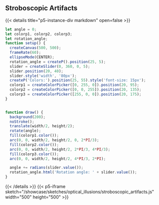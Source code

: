 ## Stroboscopic Artifacts

{{< details title="p5-instance-div markdown" open=false >}}
```js
let angle = 0;
let colorp1, colorp2, colorp3;
let rotation_angle;
function setup() {
  createCanvas(500, 500);
  frameRate(60);
  ellipseMode(CENTER);
  rotation_angle = createP().position(25, 5);
  slider = createSlider(0, 360, 0, 5);
  slider.position(20, 40);
  slider.style('width', '80px');
  createP('Colors:').position(25, 55).style('font-size: 15px');
  colorp1 = createColorPicker([0, 255, 0]).position(20, 95);
  colorp2 = createColorPicker([0, 0, 255]).position(20, 135);
  colorp3 = createColorPicker([255, 0, 0]).position(20, 175);
}


function draw() {
  background(200);
  noStroke();
  translate(width/2, height/2);
  rotate(angle);
  fill(colorp1.color());
  arc(0, 0, width/2, height/2, 0, 2*PI/3);    
  fill(colorp2.color());
  arc(0, 0, width/2, height/2, 2*PI/3, 4*PI/3); 
  fill(colorp3.color());
  arc(0, 0, width/2, height/2, 4*PI/3, 2*PI);

  angle += radians(slider.value());
  rotation_angle.html('Rotation angle: ' + slider.value());
}


```
{{< /details >}}
{{< p5-iframe sketch="/showcase/sketches/optical_illusions/stroboscopic_artifacts.js" width="500" height="500" >}}